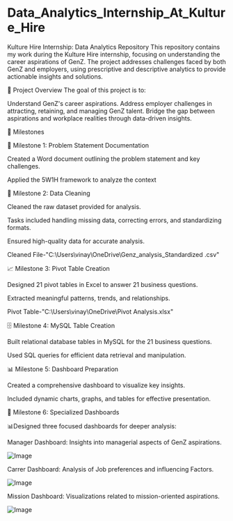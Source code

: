 # Data_Analytics_Internship_At_Kulture_Hire
Kulture Hire Internship: Data Analytics Repository
This repository contains my work during the Kulture Hire internship, focusing on understanding the career aspirations of GenZ. The project addresses challenges faced by both GenZ and employers, using prescriptive and descriptive analytics to provide actionable insights and solutions.

📌 Project Overview
The goal of this project is to:

Understand GenZ's career aspirations.
Address employer challenges in attracting, retaining, and managing GenZ talent.
Bridge the gap between aspirations and workplace realities through data-driven insights.

🚀 Milestones

📝 Milestone 1: Problem Statement Documentation

Created a Word document outlining the problem statement and key challenges.

Applied the 5W1H framework to analyze the context

🧹 Milestone 2: Data Cleaning

Cleaned the raw dataset provided for analysis.

Tasks included handling missing data, correcting errors, and standardizing formats.

Ensured high-quality data for accurate analysis.

Cleaned File-"C:\Users\vinay\OneDrive\Genz_analysis_Standardized .csv"

📈 Milestone 3: Pivot Table Creation

Designed 21 pivot tables in Excel to answer 21 business questions.

Extracted meaningful patterns, trends, and relationships.

Pivot Table-"C:\Users\vinay\OneDrive\Pivot Analysis.xlsx"

🗄️ Milestone 4: MySQL Table Creation

Built relational database tables in MySQL for the 21 business questions.

Used SQL queries for efficient data retrieval and manipulation.

📊 Milestone 5: Dashboard Preparation

Created a comprehensive dashboard to visualize key insights.

Included dynamic charts, graphs, and tables for effective presentation.

🎯 Milestone 6: Specialized Dashboards

📊Designed three focused dashboards for deeper analysis:

Manager Dashboard: Insights into managerial aspects of GenZ aspirations.

![Image](https://github.com/user-attachments/assets/cfcd1064-82b2-4670-be48-2de4159db585)

Carrer Dashboard: Analysis of Job preferences and influencing Factors.

![Image](https://github.com/user-attachments/assets/50a23bbb-c6d5-4126-aeaf-ecc24a22d047)

Mission Dashboard: Visualizations related to mission-oriented aspirations.

![Image](https://github.com/user-attachments/assets/b379abf9-bb2a-4e4b-a24b-56143aee5fb4)
